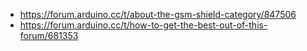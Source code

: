 - https://forum.arduino.cc/t/about-the-gsm-shield-category/847506
- https://forum.arduino.cc/t/how-to-get-the-best-out-of-this-forum/681353
